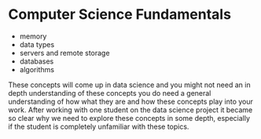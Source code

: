 # Computer Science Fundamentals

+ memory
+ data types
+ servers and remote storage
+ databases
+ algorithms

These concepts will come up in data science and you might not need an in depth understanding of these concepts you do need a general understanding of how what they are and how these
concepts play into your work. After working with one student on the data science project it became so clear why we need to explore these concepts in some depth, especially if the student is
completely unfamiliar with these topics.
